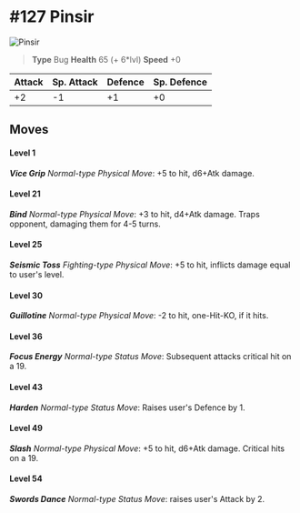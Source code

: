 # #127 Pinsir


![Pinsir](https://img.pokemondb.net/sprites/home/normal/1x/pinsir.png)

> **Type** Bug
> **Health** 65 (+ 6\*lvl)
> **Speed** +0

| Attack | Sp. Attack | Defence | Sp. Defence |
| ------ | ---------- | ------- | ----------- |
| +2 | -1 | +1 | +0 |

## Moves
#### Level 1

***Vice Grip** Normal-type Physical Move*: +5 to hit, d6+Atk damage. 
#### Level 21

***Bind** Normal-type Physical Move*: +3 to hit, d4+Atk damage. Traps opponent, damaging them for 4-5 turns.
#### Level 25

***Seismic Toss** Fighting-type Physical Move*: +5 to hit, inflicts damage equal to user's level.
#### Level 30

***Guillotine** Normal-type Physical Move*: -2 to hit, one-Hit-KO, if it hits.
#### Level 36

***Focus Energy** Normal-type Status Move*: Subsequent attacks critical hit on a 19.
#### Level 43

***Harden** Normal-type Status Move*: Raises user's Defence by 1.
#### Level 49

***Slash** Normal-type Physical Move*: +5 to hit, d6+Atk damage. Critical hits on a 19.
#### Level 54

***Swords Dance** Normal-type Status Move*: raises user's Attack by 2.

